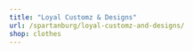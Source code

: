 ```yaml
---
title: "Loyal Customz & Designs"
url: /spartanburg/loyal-customz-and-designs/
shop: clothes
---
```

